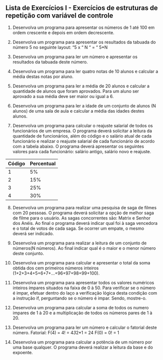 ## Lista de Exercícios I - Exercícios de estruturas de repetição com variável de controle

1. Desenvolva um programa para apresentar os números de 1 até 100 em ordem crescente e depois em ordem decrescente.

2. Desenvolva um programa para apresentar os resultados da tabuada do número 5 no seguinte layout: “5 x “ N “ = “ 5\*N

3. Desenvolva um programa para ler um número e apresentar os resultados da tabuada deste número.

4. Desenvolva um programa para ler quatro notas de 10 alunos e calcular a média destas notas por aluno.

5. Desenvolva um programa para ler a média de 20 alunos e calcular a quantidade de alunos que foram aprovados. Para um aluno ser aprovado a sua média deve ser maior ou igual a 6.

6. Desenvolva um programa para ler a idade de um conjunto de alunos (N alunos) de uma sala de aula e calcular a média das idades destes alunos.

7. Desenvolva um programa para calcular o reajuste salarial de todos os funcionários de um empresa. O programa deverá solicitar a leitura da quantidade de funcionários, além do código e o salário atual de cada funcionário e realizar o reajuste salarial de cada funcionário de acordo com a tabela abaixo. O programa deverá apresentar os seguintes valores para cada funcionário: salário antigo, salário novo e reajuste.

| Código | Percentual |
| ------ | ---------- |
| 1      | 5%         |
| 2      | 15%        |
| 3      | 25%        |
| 4      | 30%        |

8) Desenvolva um programa para realizar uma pesquisa de saga de filmes com 20 pessoas. O programa deverá solicitar a opção de melhor saga de filme para o usuário. As sagas concorrentes são: Matrix e Senhor dos Anéis. Ao final o programa deverá indicar qual foi à saga vencedora e o total de votos de cada saga. Se ocorrer um empate, o mesmo deverá ser indicado.

9) Desenvolva um programa para realizar a leitura de um conjunto de números(N números). Ao final indicar qual é o maior e o menor número deste conjunto.

10) Desenvolva um programa para calcular e apresentar o total da soma obtida dos cem primeiros números inteiros (1+2+3+4+5+6+7+...+96+97+98+99+100).

11) Desenvolva um programa para apresentar todos os valores numéricos inteiros ímpares situados na faixa de 0 à 50. Para verificar se o número é impar, efetuar dentro do laço a verificação lógica desta condição com a instrução if, perguntando se o número é impar. Sendo, mostre-o.

12) Desenvolva um programa para calcular a soma de todos os numero impares de 1 à 20 e a multiplicação de todos os números pares de 1 à 20.

13) Desenvolva um programa para ler um número e calcular o fatorial deste número.
Fatorial: F(4) = 4! = 4*3*2\*1 = 24
F(0) = 0! = 1


14) Desenvolva um programa para calcular a potência de um número por uma base qualquer. O programa deverá realizar a leitura da base e do expoente.

